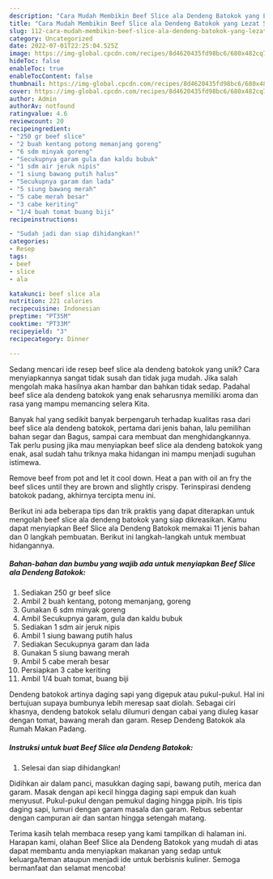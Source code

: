 ```yaml
---
description: "Cara Mudah Membikin Beef Slice ala Dendeng Batokok yang Lezat Sekali"
title: "Cara Mudah Membikin Beef Slice ala Dendeng Batokok yang Lezat Sekali"
slug: 112-cara-mudah-membikin-beef-slice-ala-dendeng-batokok-yang-lezat-sekali
category: Uncategorized
date: 2022-07-01T22:25:04.525Z
image: https://img-global.cpcdn.com/recipes/8d4620435fd98bc6/680x482cq70/beef-slice-ala-dendeng-batokok-foto-resep-utama.jpg
hideToc: false
enableToc: true
enableTocContent: false
thumbnail: https://img-global.cpcdn.com/recipes/8d4620435fd98bc6/680x482cq70/beef-slice-ala-dendeng-batokok-foto-resep-utama.jpg
cover: https://img-global.cpcdn.com/recipes/8d4620435fd98bc6/680x482cq70/beef-slice-ala-dendeng-batokok-foto-resep-utama.jpg
author: Admin
authorAv: notfound
ratingvalue: 4.6
reviewcount: 20
recipeingredient:
- "250 gr beef slice"
- "2 buah kentang potong memanjang goreng"
- "6 sdm minyak goreng"
- "Secukupnya garam gula dan kaldu bubuk"
- "1 sdm air jeruk nipis"
- "1 siung bawang putih halus"
- "Secukupnya garam dan lada"
- "5 siung bawang merah"
- "5 cabe merah besar"
- "3 cabe keriting"
- "1/4 buah tomat buang biji"
recipeinstructions:

- "Sudah jadi dan siap dihidangkan!"
categories:
- Resep
tags:
- beef
- slice
- ala

katakunci: beef slice ala 
nutrition: 221 calories
recipecuisine: Indonesian
preptime: "PT35M"
cooktime: "PT33M"
recipeyield: "3"
recipecategory: Dinner

---
```





Sedang mencari ide resep beef slice ala dendeng batokok yang unik? Cara menyiapkannya sangat tidak susah dan tidak juga mudah. Jika salah mengolah maka hasilnya akan hambar dan bahkan tidak sedap. Padahal beef slice ala dendeng batokok yang enak seharusnya memiliki aroma dan rasa yang mampu memancing selera Kita.





Banyak hal yang sedikit banyak berpengaruh terhadap kualitas rasa dari beef slice ala dendeng batokok, pertama dari jenis bahan, lalu pemilihan bahan segar dan Bagus, sampai cara membuat dan menghidangkannya. Tak perlu pusing jika mau menyiapkan beef slice ala dendeng batokok yang enak,      asal sudah tahu triknya maka hidangan ini mampu menjadi suguhan istimewa.














Remove beef from pot and let it cool down. Heat a pan with oil an fry the beef slices until they are brown and slightly crispy. Terinspirasi dendeng batokok padang, akhirnya tercipta menu ini.






Berikut ini ada beberapa tips dan trik praktis yang dapat diterapkan untuk mengolah beef slice ala dendeng batokok yang siap dikreasikan. Kamu dapat menyiapkan Beef Slice ala Dendeng Batokok memakai 11 jenis bahan dan 0 langkah pembuatan. Berikut ini langkah-langkah untuk membuat hidangannya.

<!--inarticleads1-->

##### Bahan-bahan dan bumbu yang wajib ada untuk menyiapkan Beef Slice ala Dendeng Batokok:

1. Sediakan 250 gr beef slice
1. Ambil 2 buah kentang, potong memanjang, goreng
1. Gunakan 6 sdm minyak goreng
1. Ambil Secukupnya garam, gula dan kaldu bubuk
1. Sediakan 1 sdm air jeruk nipis
1. Ambil 1 siung bawang putih halus
1. Sediakan Secukupnya garam dan lada
1. Gunakan 5 siung bawang merah
1. Ambil 5 cabe merah besar
1. Persiapkan 3 cabe keriting
1. Ambil 1/4 buah tomat, buang biji


Dendeng batokok artinya daging sapi yang digepuk atau pukul-pukul. Hal ini bertujuan supaya bumbunya lebih meresap saat diolah. Sebagai ciri khasnya, dendeng batokok selalu dilumuri dengan cabai yang diuleg kasar dengan tomat, bawang merah dan garam. Resep Dendeng Batokok ala Rumah Makan Padang. 

<!--inarticleads2-->

##### Instruksi untuk buat Beef Slice ala Dendeng Batokok:


1. Selesai dan siap dihidangkan!

Didihkan air dalam panci, masukkan daging sapi, bawang putih, merica dan garam. Masak dengan api kecil hingga daging sapi empuk dan kuah menyusut. Pukul-pukul dengan pemukul daging hingga pipih. Iris tipis daging sapi, lumuri dengan garam masala dan garam. Rebus sebentar dengan campuran air dan santan hingga setengah matang. 

Terima kasih telah membaca resep yang kami tampilkan di halaman ini. Harapan kami, olahan Beef Slice ala Dendeng Batokok yang mudah di atas dapat membantu anda menyiapkan makanan yang sedap untuk keluarga/teman ataupun menjadi ide untuk berbisnis kuliner. Semoga bermanfaat dan selamat mencoba!

